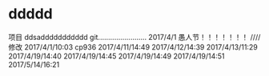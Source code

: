 # ddddd
项目
ddsaddddddddddd
git........................
2017/4/1
愚人节！！！！！！！
////修改
2017/4/1/10:03
cp936
2017/4/11/14:49
2017/4/12/14:39
2017/4/13/11:29
2017/4/19/14:40
2017/4/19/14:45
2017/4/19/14:49
2017/4/19/14:51
2017/5/14/16:21


